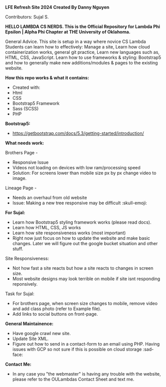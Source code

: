 **LFE Refresh Site 2024**
**Created By Danny Nguyen**

Contributors: Sujal S.


**HELLO LAMBDA CS NERDS. This is the Official Repository for Lambda Phi Epsilon | Alpha Phi Chapter at THE University of Oklahoma.**

General Advice. This site is setup in a way where novice CS Lambda Students can learn how to effectively: 
Manage a site, Learn how cloud containerization works, general git practice, Learn new languages such as, HTML, CSS, JavaScript. Learn how to use frameworks & styling: Bootstrap5 and how to generally make new additions/modules & pages to the existing website.

**How this repo works & what it contains:**
 - Created with:
 - Html
 - CSS
 - Bootstrap5 Framework
 - Sass (SCSS)
 - PHP

**Bootstrap5:**
 - https://getbootstrap.com/docs/5.3/getting-started/introduction/

**What needs work:**

Brothers Page - 
 - Responsive Issue
 - Videos not loading on devices with low ram/processing speed
 - Solution: For screens lower than mobile size px by px change video to image.
  
Lineage Page -
 - Needs an overhaul from old website
 - Issue: Making a new tree responsive may be difficult :skull-emoji:

**For Sujal:**
 - Learn how Bootstrap5 styling framework works (please read docs).
 - Learn how HTML, CSS, JS works
 - Learn how site responsiveness works (most important)
 - Right now just focus on how to update the website and make basic changes. Later we will figure out the google bucket situation and other stuff.

 Site Responsiveness: 
 - Not how fast a site reacts but how a site reacts to changes in screen size.
 - Most website designs may look terrible on mobile if site isnt responding reponsively.

 Task for Sujal:
 - For brothers page, when screen size changes to mobile, remove video and add class photo (refer to Example file).
 - Add links to social buttons on front-page.

 **General Maintainence:** 
 - Have google crawl new site.
 - Update Site XML.
 - Figure out how to send in a contact-form to an email using PHP. Having issues with GCP so not sure if this is possible on cloud storage :sad-face: 


**Contact Me:**
 - In any case you "the webmaster" is having any trouble with the website, please refer to the OULambdas Contact Sheet and text me.
